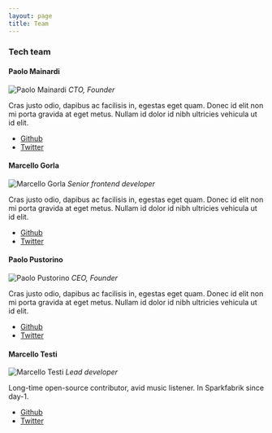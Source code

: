 ```yaml
---
layout: page
title: Team
---
```


### Tech team
<div class="team-page">

  <div class="row row-top-margin">
    <div class="col-md-12">
      <h4> Paolo Mainardi </h4>
      <img src="http://www.sparkfabrik.com/images/team/paolo.jpg" alt="Paolo Mainardi" class="img-rounded pull-left avatar">
      <i> CTO, Founder </i>
      <p class="small">Cras justo odio, dapibus ac facilisis in, egestas eget quam. Donec id elit non mi porta gravida at eget metus. Nullam id dolor id nibh ultricies vehicula ut id elit.</p>
      <ul class="list-inline">
        <li> <i class="fa fa-github"></i> <a href="http://www.github.com/paolomainardi">Github</a></li>
        <li> <i class="fa fa-twitter"></i> <a href="http://www.twitter.com/paolomainardi">Twitter</a></li>
      </ul>
    </div>
  </div>

  <div class="row row-top-margin">
    <div class="col-md-12">
      <h4> Marcello Gorla </h4>
      <img src="http://www.sparkfabrik.com/images/team/mg.png" alt="Marcello Gorla" class="img-rounded pull-left avatar">
      <i> Senior frontend developer </i>
      <p class="small">Cras justo odio, dapibus ac facilisis in, egestas eget quam. Donec id elit non mi porta gravida at eget metus. Nullam id dolor id nibh ultricies vehicula ut id elit.</p>
      <ul class="list-inline">
        <li> <i class="fa fa-github"></i> <a href="http://www.github.com/mgdesign">Github</a></li>
        <li> <i class="fa fa-twitter"></i> <a href="http://www.twitter.com/mgdesign">Twitter</a></li>
      </ul>
    </div>
  </div>

  <div class="row row-top-margin">
    <div class="col-md-12">
      <h4> Paolo Pustorino </h4>
      <img src="http://www.sparkfabrik.com/images/team/pusto.png" alt="Paolo Pustorino" class="img-rounded pull-left avatar">
      <i> CEO, Founder </i>
      <p class="small">Cras justo odio, dapibus ac facilisis in, egestas eget quam. Donec id elit non mi porta gravida at eget metus. Nullam id dolor id nibh ultricies vehicula ut id elit.</p>
      <ul class="list-inline">
        <li> <i class="fa fa-github"></i> <a href="http://www.github.com/stickgrinder">Github</a></li>
        <li> <i class="fa fa-twitter"></i> <a href="http://www.twitter.com/stickgrinder">Twitter</a></li>
      </ul>
    </div>
  </div>

  <div class="row row-top-margin">
    <div class="col-md-12">
      <h4> Marcello Testi </h4>
      <img src="http://www.sparkfabrik.com/images/team/pinolo.png" alt="Marcello Testi" class="img-rounded pull-left avatar">
      <i> Lead developer </i>
      <p class="small">Long-time open-source contributor, avid music listener. In Sparkfabrik since day-1.</p>
      <ul class="list-inline">
        <li> <i class="fa fa-github"></i> <a href="http://www.github.com/pinolo">Github</a></li>
        <li> <i class="fa fa-twitter"></i> <a href="http://www.twitter.com/pinolo">Twitter</a></li>
      </ul>
    </div>
  </div>

</div>


